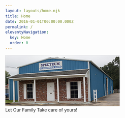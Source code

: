 ```yaml
---
layout: layouts/home.njk
title: Home
date: 2016-01-01T00:00:00.000Z
permalink: /
eleventyNavigation:
  key: Home
  order: 0
---
```

<div class="row">
	<div class="col-sm-4 img">
		<img src="/_includes/assets/uploads/content-home-spectrum-ac-and-heating.jpg">
	</div>
	<div class="col-sm-8 text">
		<span class="top">Let Our Family</span>
		<span class="bot">Take care of yours!</span>
	</div>
</div>
